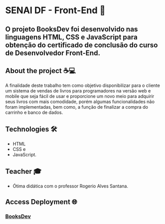 # SENAI DF - Front-End 🚀️
## O projeto BooksDev foi desenvolvido nas linguagens HTML, CSS e JavaScript para obtenção do certificado de conclusão do curso de Desenvolvedor Front-End.

## About the project ☕💻

A finalidade deste trabalho tem como objetivo disponibilizar para o cliente um sistema
de vendas de livros para programadores na versão web e mobile que seja fácil de usar e
proporcione um novo meio para adquirir seus livros com mais comodidade, porém algumas
funcionalidades não foram implementadas, bem como, a função de finalizar a compra do
carrinho e banco de dados. 

## Technologies 🛠️

- HTML
- CSS e
- JavaScript.

## Teacher 🎓

- Ótima didática com o professor Rogerio Alves Santana.

## Access Deployment 🌐

<h3>
    <a href="https://front-end-senai.netlify.app/">BooksDev</a>
</h3>
